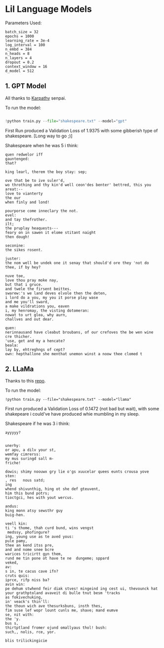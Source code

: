 # Lil Language Models

Parameters Used:
```
batch_size = 32
epochs = 1000
learning_rate = 3e-4
log_interval = 100
n_embd = 384
n_heads = 8
n_layers = 4
dropout = 0.2
context_window = 16
d_model = 512
```

## 1. GPT Model
All thanks to [Karpathy](https://github.com/karpathy) senpai.

To run the model:

```python

!python train.py --file="shakespeare.txt" --model="gpt"
```

First Run produced a Validation Loss of 1.9375 with some gibberish type of shakespeare. [Long way to go ;)]

Shakespeare when he was 5 i think:
```
quen redwelor iff
gauntenged:
that?

king learl, therem the boy stay: sep;

ove that be to ive suler'd,
wo throthing and thy kin'd well ceon'des benter' bettred, this you areat:--
love to vianterty
the our
when finly and lond!

pourporse come inneclary the not.
evel:
and tay thefrother.
ilt;
the pruplay heaquests---
feary on in sawen it elome stitant naight
then dough!

seconine:
the sikes rosent.

juster:
the nom well be undek one it senay that should'd ore they 'not do thee, if by hey?

nuve toe,
love thou pray moke nay,
but that i gruce.
and twele the firsent beittes.
swarew:'s we land deves elvole then the deten,
i lord do a you, my you it porse play wase
and me you'll sward,
a make vildrations you, eaven
i, my henromay, the visting dotomeran:
nowat to urt glea, why aurn,
challves and out dear.

quen:
nerinnausand have cleabut broubans, of our crefoves the be wen wine cre thicher.
'use, get and my a hencate?
beala:
lay by, ehtreghngs of cept?
own: hepthallone she menthat unemon winst a noow thee clomed t
```


## 2. LLaMa
Thanks to this [repo](https://github.com/bkitano/llama-from-scratch).

To run the model:
```
!python train.py --file="shakespeare.txt" --model="llama"
```

First run produced a Validation Loss of 0.1472 (not bad but wait), with some shakepeare i could've have produced whie mumbling in my sleep.

Shakespeare if he was 3 i think:
```
ayyyyy?


unerhy:
or apu, a dilv your st,
wemfay cimrerss:
my mus suringd sall m-
friche!

dowis; shimy noouwx gry lie o'gs xuucelar quees eunts crousa yove sten:
, res   nous satd;
ing
whend shivunthig, hing ot she def gteuvent,
him this bund potrs;
tioctgci, hes with yout wercus.

andus:
king monn atsy sewsthr guy
buig-hen.

veell kin:
ti 's thome, thah curd bund, wins vengst
 medssy, phofingure?
ing, young use as te aved yous:
pule pamy,
thee an kend itss pre,
and and nome snee bcre
warices tricirtt gyn them,
rund me tin pone ot have te ne  dungeme; sppard
veked,
av:
s in, te cacus cave ifn?
cruts quis:
iprce, rifp niss ba?
avin win:
pe dehum stwhend feir diak stves! mingeind ing cest ui, thevounck hat your grathptoland avaveit di bulle tnut besm 'tracks
as fokivechuking,
in' veack's thin'll:
the thoun wich ave thesurksbuns, insth thes,
fim suse lef wopr lount cunls me, shave; mand eumve
se, nit with:
the 'y.
bus s,
thirtptland fromer ojund omallyaus thol! bush:
such,, nolis, rce, yor.

blis trilickingicie
```


